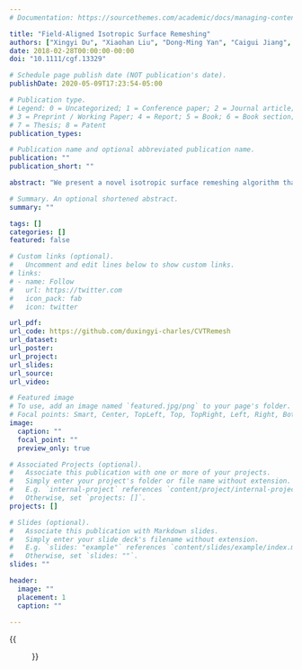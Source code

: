 ```yaml
---
# Documentation: https://sourcethemes.com/academic/docs/managing-content/

title: "Field-Aligned Isotropic Surface Remeshing"
authors: ["Xingyi Du", "Xiaohan Liu", "Dong-Ming Yan", "Caigui Jiang", "Juntao Ye", "Hui Zhang"]
date: 2018-02-28T00:00:00-00:00
doi: "10.1111/cgf.13329"

# Schedule page publish date (NOT publication's date).
publishDate: 2020-05-09T17:23:54-05:00

# Publication type.
# Legend: 0 = Uncategorized; 1 = Conference paper; 2 = Journal article;
# 3 = Preprint / Working Paper; 4 = Report; 5 = Book; 6 = Book section;
# 7 = Thesis; 8 = Patent
publication_types: 

# Publication name and optional abbreviated publication name.
publication: ""
publication_short: ""

abstract: "We present a novel isotropic surface remeshing algorithm that automatically aligns the mesh edges with an underlying directional field. The alignment is achieved by minimizing an energy function that combines both centroidal Voronoi tessellation and the penalty enforced by a six-way rotational symmetry (6-RoSy) field. The CVT term ensures the uniform distribution of thevertices and the high remeshing quality, while the field constraint enforces the directional alignment of the edges. Experimental results show that the proposed approach has the advantages of both isotropic remeshing and field-aligned remeshing. We demonstrate that our algorithm is superior to the representative state-of-the-art approaches in various aspects."

# Summary. An optional shortened abstract.
summary: ""

tags: []
categories: []
featured: false

# Custom links (optional).
#   Uncomment and edit lines below to show custom links.
# links:
# - name: Follow
#   url: https://twitter.com
#   icon_pack: fab
#   icon: twitter

url_pdf:
url_code: https://github.com/duxingyi-charles/CVTRemesh
url_dataset:
url_poster:
url_project:
url_slides:
url_source:
url_video:

# Featured image
# To use, add an image named `featured.jpg/png` to your page's folder.
# Focal points: Smart, Center, TopLeft, Top, TopRight, Left, Right, BottomLeft, Bottom, BottomRight.
image:
  caption: ""
  focal_point: ""
  preview_only: true

# Associated Projects (optional).
#   Associate this publication with one or more of your projects.
#   Simply enter your project's folder or file name without extension.
#   E.g. `internal-project` references `content/project/internal-project/index.md`.
#   Otherwise, set `projects: []`.
projects: []

# Slides (optional).
#   Associate this publication with Markdown slides.
#   Simply enter your slide deck's filename without extension.
#   E.g. `slides: "example"` references `content/slides/example/index.md`.
#   Otherwise, set `slides: ""`.
slides: ""

header:
  image: ""
  placement: 1
  caption: ""

---
```



{{<figure alt="overview of algorithm" src="/img/fcvt-cylinder.png" title="Figure 1. Given a user-defined directional field (left), our method aligns the mesh edges with the field direction (middle left). The result is a high quality remeshing with less singular vertices (right).">}}
